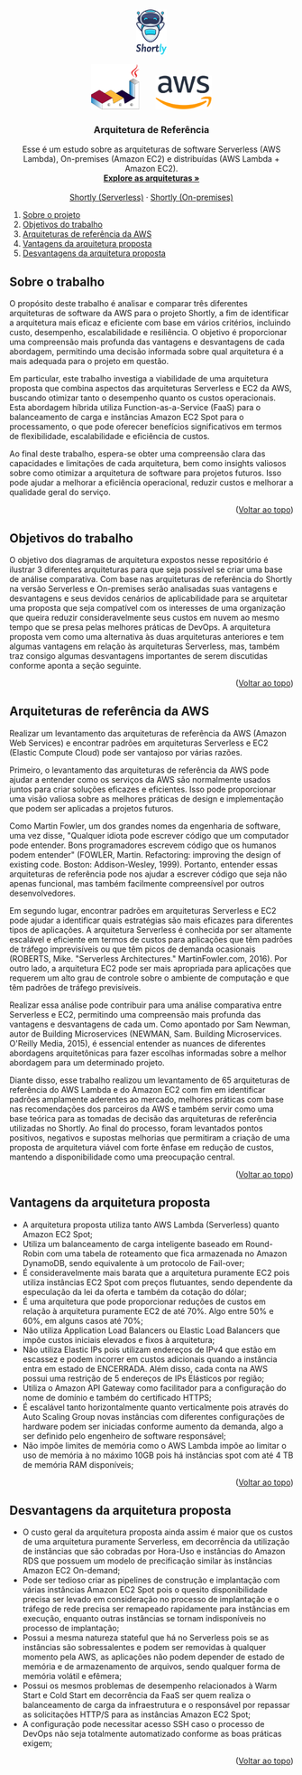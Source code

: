 <a name="readme-top"></a>

<br />
<div align="center">

  <p align="center">
    <img src=".github/images/shortly_logo.png" alt="Logo" height="80">
  </p>
  <p align="center">
    <img src=".github/images/plantuml_logo.png" alt="Logo" height="80" style="padding-right: 12px;">
    <img src=".github/images/aws_logo.png" alt="Logo" height="60" style="padding-left: 12px;">
  </p>

  <h3 align="center">Arquitetura de Referência</h3>

  <p align="center">
    Esse é um estudo sobre as arquiteturas de software Serverless (AWS Lambda), On-premises (Amazon EC2) e distribuídas (AWS Lambda + Amazon EC2).
    <br />
    <a href="#"><strong>Explore as arquiteturas »</strong></a>
    <br />
    <br />
    <a href="https://shortly.com.br/">Shortly (Serverless)</a>
    ·
    <a href="https://shortly.digital/">Shortly (On-premises)</a>
  </p>
</div>

<ol>
  <li><a href="#about-the-project">Sobre o projeto</a></li>
  <li><a href="#objectives">Objetivos do trabalho</a></li>
  <li><a href="#reference-architecture">Arquiteturas de referência da AWS</a></li>
  <li><a href="#advantages">Vantagens da arquitetura proposta</a></li>
  <li><a href="#disadvantages">Desvantagens da arquitetura proposta</a></li>
</ol>

<a id="about-the-project"></a>

## Sobre o trabalho

O propósito deste trabalho é analisar e comparar três diferentes arquiteturas de software da AWS para o projeto Shortly, a fim de identificar a arquitetura mais eficaz e eficiente com base em vários critérios, incluindo custo, desempenho, escalabilidade e resiliência. O objetivo é proporcionar uma compreensão mais profunda das vantagens e desvantagens de cada abordagem, permitindo uma decisão informada sobre qual arquitetura é a mais adequada para o projeto em questão.

Em particular, este trabalho investiga a viabilidade de uma arquitetura proposta que combina aspectos das arquiteturas Serverless e EC2 da AWS, buscando otimizar tanto o desempenho quanto os custos operacionais. Esta abordagem híbrida utiliza Function-as-a-Service (FaaS) para o balanceamento de carga e instâncias Amazon EC2 Spot para o processamento, o que pode oferecer benefícios significativos em termos de flexibilidade, escalabilidade e eficiência de custos.

Ao final deste trabalho, espera-se obter uma compreensão clara das capacidades e limitações de cada arquitetura, bem como insights valiosos sobre como otimizar a arquitetura de software para projetos futuros. Isso pode ajudar a melhorar a eficiência operacional, reduzir custos e melhorar a qualidade geral do serviço.

<p align="right">(<a href="#readme-top">Voltar ao topo</a>)</p>

<a id="objectives"></a>

## Objetivos do trabalho

O objetivo dos diagramas de arquitetura expostos nesse repositório é ilustrar 3 diferentes arquiteturas para que seja possível se criar uma base de análise comparativa. Com base nas arquiteturas de referência do Shortly na versão Serverless e On-premises serão analisadas suas vantagens e desvantagens e seus devidos cenários de aplicabilidade para se arquitetar uma proposta que seja compatível com os interesses de uma organização que queira reduzir consideravelmente seus custos em nuvem ao mesmo tempo que se presa pelas melhores práticas de DevOps. A arquitetura proposta vem como uma alternativa às duas arquiteturas anteriores e tem algumas vantagens em relação às arquiteturas Serverless, mas, também traz consigo algumas desvantagens importantes de serem discutidas conforme aponta a seção seguinte.

<p align="right">(<a href="#readme-top">Voltar ao topo</a>)</p>

<a id="reference-architecture"></a>

## Arquiteturas de referência da AWS

Realizar um levantamento das arquiteturas de referência da AWS (Amazon Web Services) e encontrar padrões em arquiteturas Serverless e EC2 (Elastic Compute Cloud) pode ser vantajoso por várias razões.

Primeiro, o levantamento das arquiteturas de referência da AWS pode ajudar a entender como os serviços da AWS são normalmente usados juntos para criar soluções eficazes e eficientes. Isso pode proporcionar uma visão valiosa sobre as melhores práticas de design e implementação que podem ser aplicadas a projetos futuros.

Como Martin Fowler, um dos grandes nomes da engenharia de software, uma vez disse, "Qualquer idiota pode escrever código que um computador pode entender. Bons programadores escrevem código que os humanos podem entender" (FOWLER, Martin. Refactoring: improving the design of existing code. Boston: Addison-Wesley, 1999). Portanto, entender essas arquiteturas de referência pode nos ajudar a escrever código que seja não apenas funcional, mas também facilmente compreensível por outros desenvolvedores.

Em segundo lugar, encontrar padrões em arquiteturas Serverless e EC2 pode ajudar a identificar quais estratégias são mais eficazes para diferentes tipos de aplicações. A arquitetura Serverless é conhecida por ser altamente escalável e eficiente em termos de custos para aplicações que têm padrões de tráfego imprevisíveis ou que têm picos de demanda ocasionais (ROBERTS, Mike. "Serverless Architectures." MartinFowler.com, 2016). Por outro lado, a arquitetura EC2 pode ser mais apropriada para aplicações que requerem um alto grau de controle sobre o ambiente de computação e que têm padrões de tráfego previsíveis.

Realizar essa análise pode contribuir para uma análise comparativa entre Serverless e EC2, permitindo uma compreensão mais profunda das vantagens e desvantagens de cada um. Como apontado por Sam Newman, autor de Building Microservices (NEWMAN, Sam. Building Microservices. O'Reilly Media, 2015), é essencial entender as nuances de diferentes abordagens arquitetônicas para fazer escolhas informadas sobre a melhor abordagem para um determinado projeto.

Diante disso, esse trabalho realizou um levantamento de 65 arquiteturas de referência do AWS Lambda e do Amazon EC2 com fim em identificar padrões amplamente aderentes ao mercado, melhores práticas com base nas recomendações dos parceiros da AWS e também servir como uma base teórica para as tomadas de decisão das arquiteturas de referência utilizadas no Shortly. Ao final do processo, foram levantados pontos positivos, negativos e supostas melhorias que permitiram a criação de uma proposta de arquitetura viável com forte ênfase em redução de custos, mantendo a disponibilidade como uma preocupação central.

<p align="right">(<a href="#readme-top">Voltar ao topo</a>)</p>

<a id="advantages"></a>

## Vantagens da arquitetura proposta

- A arquitetura proposta utiliza tanto AWS Lambda (Serverless) quanto Amazon EC2 Spot;
- Utiliza um balanceamento de carga inteligente baseado em Round-Robin com uma tabela de roteamento que fica armazenada no Amazon DynamoDB, sendo equivalente à um protocolo de Fail-over;
- É consideravelmente mais barata que a arquitetura puramente EC2 pois utiliza instâncias EC2 Spot com preços flutuantes, sendo dependente da especulação da lei da oferta e também da cotação do dólar;
- É uma arquitetura que pode proporcionar reduções de custos em relação à arquitetura puramente EC2 de até 70%. Algo entre 50% e 60%, em alguns casos até 70%;
- Não utiliza Application Load Balancers ou Elastic Load Balancers que impõe custos iniciais elevados e fixos à arquitetura;
- Não utiliza Elastic IPs pois utilizam endereços de IPv4 que estão em escassez e podem incorrer em custos adicionais quando a instância entra em estado de ENCERRADA. Além disso, cada conta na AWS possui uma restrição de 5 endereços de IPs Elásticos por região;
- Utiliza o Amazon API Gateway como facilitador para a configuração do nome de domínio e também do certificado HTTPS;
- É escalável tanto horizontalmente quanto verticalmente pois através do Auto Scaling Group novas instâncias com diferentes configurações de hardware podem ser iniciadas conforme aumento da demanda, algo a ser definido pelo engenheiro de software responsável;
- Não impõe limites de memória como o AWS Lambda impõe ao limitar o uso de memória à no máximo 10GB pois há instâncias spot com até 4 TB de memória RAM disponíveis;

<p align="right">(<a href="#readme-top">Voltar ao topo</a>)</p>

<a id="disadvantages"></a>

## Desvantagens da arquitetura proposta

- O custo geral da arquitetura proposta ainda assim é maior que os custos de uma arquitetura puramente Serverless, em decorrência da utilização de instâncias que são cobradas por Hora-Uso e instâncias do Amazon RDS que possuem um modelo de precificação similar às instâncias Amazon EC2 On-demand;
- Pode ser tedioso criar as pipelines de construção e implantação com várias instâncias Amazon EC2 Spot pois o quesito disponibilidade precisa ser levado em consideração no processo de implantação e o tráfego de rede precisa ser remapeado rapidamente para instâncias em execução, enquanto outras instâncias se tornam indisponíveis no processo de implantação;
- Possui a mesma natureza stateful que há no Serverless pois se as instâncias são sobressalentes e podem ser removidas à qualquer momento pela AWS, as aplicações não podem depender de estado de memória e de armazenamento de arquivos, sendo qualquer forma de memória volátil e efêmera;
- Possui os mesmos problemas de desempenho relacionados à Warm Start e Cold Start em decorrência da FaaS ser quem realiza o balanceamento de carga da infraestrutura e o responsável por repassar as solicitações HTTP/S para as instâncias Amazon EC2 Spot;
- A configuração pode necessitar acesso SSH caso o processo de DevOps não seja totalmente automatizado conforme as boas práticas exigem;

<p align="right">(<a href="#readme-top">Voltar ao topo</a>)</p>

[contributors-shield]: https://img.shields.io/github/contributors/othneildrew/Best-README-Template.svg?style=for-the-badge
[contributors-url]: https://github.com/othneildrew/Best-README-Template/graphs/contributors
[forks-shield]: https://img.shields.io/github/forks/othneildrew/Best-README-Template.svg?style=for-the-badge
